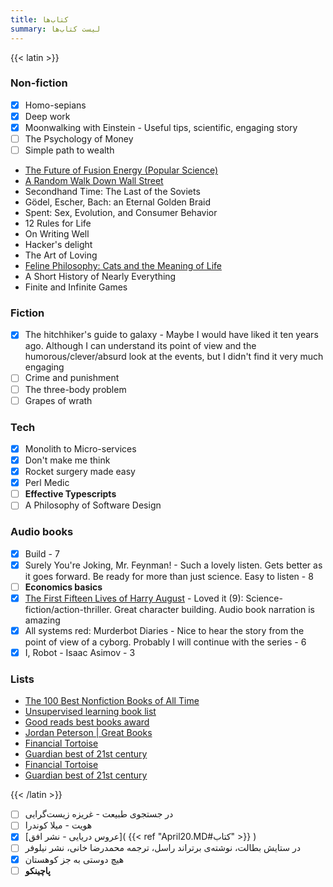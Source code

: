 ```yaml
---
title: کتاب‌ها
summary: لیست کتاب‌ها
---
```


{{< latin >}}

### Non-fiction
- [X] Homo-sepians
- [X] Deep work
- [X] Moonwalking with Einstein - Useful tips, scientific, engaging story
- [ ] The Psychology of Money
- [ ] Simple path to wealth

- [The Future of Fusion Energy (Popular Science)](https://eli.thegreenplace.net/2022/book-review-the-future-of-fusion-energy-by-j-parisi-and-j-ball/)
- [A Random Walk Down Wall Street](https://www.amazon.com/Random-Walk-Down-Wall-Street-dp-1324051132/dp/1324051132/ref=nav_signin)
- Secondhand Time: The Last of the Soviets
- Gödel, Escher, Bach: an Eternal Golden Braid
- Spent: Sex, Evolution, and Consumer Behavior
- 12 Rules for Life
- On Writing Well
- Hacker's delight
- The Art of Loving
- [Feline Philosophy: Cats and the Meaning of Life](https://lareviewofbooks.org/article/cats-and-the-good-life/)
- A Short History of Nearly Everything
- Finite and Infinite Games

### Fiction
- [X] The hitchhiker's guide to galaxy - Maybe I would have liked it ten years ago. Although I can understand its point of view and the humorous/clever/absurd look at the events, but I didn't find it very much engaging
- [ ] Crime and punishment
- [ ] The three-body problem
- [ ] Grapes of wrath

### Tech
- [X] Monolith to Micro-services
- [X] Don't make me think
- [X] Rocket surgery made easy
- [X] Perl Medic
- [ ] **Effective Typescripts**
- [ ] A Philosophy of Software Design

### Audio books
- [X] Build - 7
- [X] Surely You're Joking, Mr. Feynman! - Such a lovely listen. Gets better as it goes forward. Be ready for more than just science. Easy to listen - 8
- [ ] **Economics basics**
- [X] [The First Fifteen Lives of Harry August](https://youtu.be/dMYgY5FhO3M?t=306) - Loved it (9): Science-fiction/action-thriller. Great character building. Audio book narration is amazing
- [X] All systems red: Murderbot Diaries - Nice to hear the story from the point of view of a cyborg. Probably I will continue with the series - 6
- [X] I, Robot - Isaac Asimov - 3

### Lists

- [The 100 Best Nonfiction Books of All Time](https://www.goodreads.com/list/show/1.Best_Non_Fiction_Books)
- [Unsupervised learning book list](https://danielmiessler.com/podcast/unsupervised-learning-book-list/)
- [Good reads best books award](https://www.goodreads.com/choiceawards/best-books-2022)
- [Jordan Peterson | Great Books](https://www.jordanbpeterson.com/great-books/)
- [Financial Tortoise](https://www.financialtortoise.com/bestbooks)
- [Guardian best of 21st century](https://www.theguardian.com/books/2019/sep/21/best-books-of-the-21st-century)
- [Financial Tortoise](https://www.financialtortoise.com/bestbooks)
- [Guardian best of 21st century](https://www.theguardian.com/books/2019/sep/21/best-books-of-the-21st-century)

{{< /latin >}}

- [ ] در جستجوی طبیعت - غریزه زیست‌گرایی
- [ ] هویت - میلا کوندرا
- [x] [عروس دریایی - نشر افق]( {{< ref "April20.MD#کتاب" >}} )
- [ ] در ستایش بطالت، نوشته‌ی برتراند راسل، ترجمه محمدرضا خانی، نشر نیلوفر
- [X] هیچ دوستی به جز کوهستان
- [ ] **پاچینکو**
